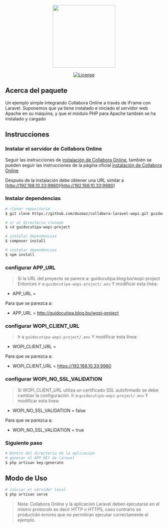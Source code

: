 <p align="center"><a href="https://guidocutipa.blog.bo" target="_blank"><img src="https://i0.wp.com/guidocutipa.blog.bo/wp-content/uploads/2018/10/logo-1.png?fit=210%2C49&ssl=1" width="200"></a></p>

<p align="center">
<a href="https://packagist.org/packages/laravel/framework"><img src="https://img.shields.io/packagist/l/laravel/framework" alt="License"></a>
</p>

## Acerca del paquete

Un ejemplo simple integrando Collabora Online a través de iFrame con Laravel. Suponemos que ya tiene instalado e iniciado el servidor web Apache en su máquina, y que el módulo PHP para Apache también se ha instalado y cargado

## Instrucciones

### Instalar el servidor de Collabora Online

Seguir las instrucciones de [instalación de Collabora Online](https://sdk.collaboraonline.com/docs/installation/index.html), también se pueden seguir las instrucciones de la página oficial [instalación de Collabora Online](https://sdk.collaboraonline.com/docs/installation/index.html)

Después de la instalación debe obtener una URL similar a [http://192.168.10.33:9980](http://192.168.10.33:9980)


### Instalar dependencias

``` bash
# clonar repositorio
$ git clone https://github.com/dozmaz/collabora-laravel-wopi.git guidocutipa-wopi-project

# ir al directorio clonado
$ cd guidocutipa-wopi-project

# instalar dependencias
$ composer install

# instalar dependencias
$ npm install
```

### configurar APP_URL

> Si la URL del proyecto se parece a: guidocutipa.blog.bo/wopi-project
Entonces ir a `guidocutipa-wopi-project/.env`
Y modificar esta línea:

* APP_URL =

Para que se parezca a:

* APP_URL = http://guidocutipa.blog.bo/wopi-project

### configurar WOPI_CLIENT_URL

> Ir a `guidocutipa-wopi-project/.env`
Y modificar esta línea:

* WOPI_CLIENT_URL =

Para que se parezca a:

* WOPI_CLIENT_URL = https://192.168.10.33:9980

### configurar WOPI_NO_SSL_VALIDATION

> Si WOPI_CLIENT_URL utiliza un certificado SSL autofirmado se debe cambiar la configuración. 
Ir a `guidocutipa-wopi-project/.env`
Y modificar esta línea:

* WOPI_NO_SSL_VALIDATION = false

Para que se parezca a:

* WOPI_NO_SSL_VALIDATION = true


### Siguiente paso

``` bash
# Dentro del directorio de la aplicación
# generar el APP_KEY de laravel
$ php artisan key:generate
```

## Modo de Uso

``` bash
# iniciar el servidor local
$ php artisan serve
```

>Nota: Collabora Online y la aplicación Laravel deben ejecutarse en el mismo protocolo es decir HTTP o HTTPS, caso contrario se producirán errores que no permitiran ejecutar correctamente el ejemplo.
